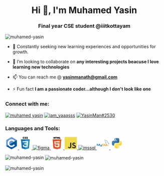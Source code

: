 <link rel="stylesheet" href="https://cdnjs.cloudflare.com/ajax/libs/font-awesome/4.7.0/css/font-awesome.min.css">
<link rel="stylesheet" href="https://maxcdn.bootstrapcdn.com/bootstrap/3.4.1/css/bootstrap.min.css">
<div class="container-fluid">
<h1 align="center">Hi 👋, I'm Muhamed Yasin</h1>
<h3 align="center">Final year CSE student @iiitkottayam</h3>

<p align="left"> <img src="https://komarev.com/ghpvc/?username=muhamed-yasin&label=Profile%20views&color=0e75b6&style=flat" alt="muhamed-yasin" /> </p>


- 🌱 Constantly seeking new learning experiences and opportunities for growth.

- 👯 I’m looking to collaborate on **any interesting projects beacuse I love learning new technologies**

- 📫 You can reach me @ **yasinmanath@gmail.com**

- ⚡ Fun fact **I am a passionate coder...although I don't look like one**
<!-- Find more about me via <a href="http://portfolio-muhamed-yasin.vercel.app/">My Portfolio</a>-->

<h3 align="left">Connect with me:</h3>
<p align="left">
<a href="https://www.linkedin.com/in/muhamed-yasin" target="_blank" rel="noopener noreferrer"target="blank"><img align="center" src="https://raw.githubusercontent.com/rahuldkjain/github-profile-readme-generator/master/src/images/icons/Social/linked-in-alt.svg" alt="muhamed yasin" height="30" width="40" /></a>
<a href="https://instagram.com/iam_yaaasss" target="_blank" rel="noopener noreferrer"><img align="center" src="https://raw.githubusercontent.com/rahuldkjain/github-profile-readme-generator/master/src/images/icons/Social/instagram.svg" alt="iam_yaaasss" height="30" width="40" /></a>
<a href="https://discord.gg/YasinMan#2530" target="_blank" rel="noopener noreferrer"><img align="center" src="https://raw.githubusercontent.com/rahuldkjain/github-profile-readme-generator/master/src/images/icons/Social/discord.svg" alt="YasinMan#2530" height="30" width="40" /></a>
</p>

<h3 align="left">Languages and Tools:</h3>
<p align="left"> <a href="https://www.cprogramming.com/" target="_blank" rel="noreferrer"> <img src="https://raw.githubusercontent.com/devicons/devicon/master/icons/c/c-original.svg" alt="c" width="40" height="40"/> </a> <a href="https://www.w3schools.com/css/" target="_blank" rel="noreferrer"> <img src="https://raw.githubusercontent.com/devicons/devicon/master/icons/css3/css3-original-wordmark.svg" alt="css3" width="40" height="40"/> </a> <a href="https://www.djangoproject.com/" target="_blank" rel="noreferrer">  <a href="https://www.figma.com/" target="_blank" rel="noreferrer"> <img src="https://www.vectorlogo.zone/logos/figma/figma-icon.svg" alt="figma" width="40" height="40"/> </a> <a href="https://www.w3.org/html/" target="_blank" rel="noreferrer"> <img src="https://raw.githubusercontent.com/devicons/devicon/master/icons/html5/html5-original-wordmark.svg" alt="html5" width="40" height="40"/> </a> <a href="https://developer.mozilla.org/en-US/docs/Web/JavaScript" target="_blank" rel="noreferrer"> <img src="https://raw.githubusercontent.com/devicons/devicon/master/icons/javascript/javascript-original.svg" alt="javascript" width="40" height="40"/> </a> <a href="https://www.microsoft.com/en-us/sql-server" target="_blank" rel="noreferrer"> <img src="https://www.svgrepo.com/show/303229/microsoft-sql-server-logo.svg" alt="mssql" width="40" height="40"/> </a> <a href="https://www.mysql.com/" target="_blank" rel="noreferrer"> <img src="https://raw.githubusercontent.com/devicons/devicon/master/icons/mysql/mysql-original-wordmark.svg" alt="mysql" width="40" height="40"/> </a> <a href="https://www.python.org" target="_blank" rel="noreferrer"> <img src="https://raw.githubusercontent.com/devicons/devicon/master/icons/python/python-original.svg" alt="python" width="40" height="40"/> </a> </p>
 <div class="row">
   <div class="col-xs-6"
<p><img align="left" src="https://github-readme-stats.vercel.app/api/top-langs?username=muhamed-yasin&show_icons=true&locale=en&layout=compact" alt="muhamed-yasin" /></p>
   </div>
   </div>
   </p>

<p>&nbsp;<img align="center" src="https://github-readme-stats.vercel.app/api?username=muhamed-yasin&show_icons=true&locale=en" alt="muhamed-yasin" /></p>

<p><img align="center" src="https://github-readme-streak-stats.herokuapp.com/?user=muhamed-yasin&" alt="muhamed-yasin" /></p>
</div>
